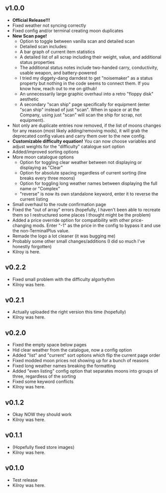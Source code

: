 
## v1.0.0
- **Official Release!!!**
- Fixed weather not syncing correctly
- Fixed config and/or terminal creating moon duplicates
- **New Scan page!**
    - Option to toggle between vanilla scan and detailed scan
    - Detailed scan includes:
	- A bar graph of current item statistics
	- A detailed list of all scrap including their weight, value, and additional status properties
	- The additional status notes include two-handed carry, conductivity, usable weapon, and battery-powered
	- I tried my diggety-dang darndest to get "noisemaker" as a status property but nothing in the code seems to connect them. If you know how, reach out to me on github!
    - An unnecessarily large graphic overhaul into a retro "floppy disk" aesthetic
    - A secondary "scan ship" page specifically for equipment (enter "scan ship" instead of just "scan". When in space or at the Company, using just "scan" will scan the ship for scrap, not equipment).
- Not only are duplicate entries now removed, if the list of moons changes for any reason (most likely adding/removing mods), it will grab the deprecated config values and carry them over to the new config.
- **Customizable difficulty equation!** You can now choose variables and adjust weights for the "difficulty" catalogue sort option
- Added/improved sorting options
- More moon catalogue options
    - Option for toggling clear weather between not displaying or displaying as "Clear"
    - Option for absolute spacing regardless of current sorting (line breaks every three moons)
    - Option for toggling long weather names between displaying the full name or "Complex"
    - "reverse" is now its own standalone keyword, enter it to reverse the current listing
- Small overhaul to the route confirmation page
- Fixed the "out of array" errors (hopefully, I haven't been able to recreate them so I restructured some places I thought might be the problem)
- Added a price override option for compatibility with other price-changing mods. Enter "-1" as the price in the config to bypass it and use the non-TerminalPlus value.
- Remade the logo a lot cleaner (it was bugging me)
- Probably some other small changes/additions (I did so much I've honestly forgotten)
- Kilroy is here.

## v0.2.2
- Fixed small problem with the difficulty algorhythm
- Kilroy was here.

## v0.2.1
- Actually uploaded the right version this time (hopefully)
- Kilroy was here.

## v0.2.0
- Fixed the empty space below pages
- Hid clear weather from the catalogue, now a config option
- Added "list" and "current" sort options which flip the current page order
- Fixed modded moon prices not showing up for a bunch of reasons
- Fixed long weather names breaking the formatting
- Added "even listing" config option that separates moons into groups of three, regardless of the sorting
- Fixed some keyword conflicts
- Kilroy was here.

## v0.1.2

- Okay NOW they should work
- Kilroy was here.

## v0.1.1

- (Hopefully fixed store images)
- Kilroy was here.

## v0.1.0

- Test release
- Kilroy was here.